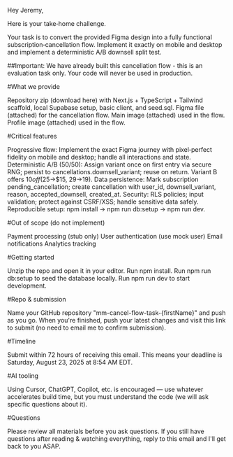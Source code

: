 Hey Jeremy,

Here is your take‑home challenge.

Your task is to convert the provided Figma design into a fully functional subscription‑cancellation flow. Implement it exactly on mobile and desktop and implement a deterministic A/B downsell split test.

##Important: We have already built this cancellation flow - this is an evaluation task only. Your code will never be used in production.

#What we provide

Repository zip (download here) with Next.js + TypeScript + Tailwind scaffold, local Supabase setup, basic client, and seed.sql.
Figma file (attached) for the cancellation flow.
Main image (attached) used in the flow.
Profile image (attached) used in the flow.

#Critical features

Progressive flow: Implement the exact Figma journey with pixel‑perfect fidelity on mobile and desktop; handle all interactions and state.
Deterministic A/B (50/50): Assign variant once on first entry via secure RNG; persist to cancellations.downsell_variant; reuse on return. Variant B offers $10 off ($25→$15, $29→$19).
Data persistence: Mark subscription pending_cancellation; create cancellation with user_id, downsell_variant, reason, accepted_downsell, created_at.
Security: RLS policies; input validation; protect against CSRF/XSS; handle sensitive data safely.
Reproducible setup: npm install → npm run db:setup → npm run dev.

#Out of scope (do not implement)

Payment processing (stub only)
User authentication (use mock user)
Email notifications
Analytics tracking

#Getting started

Unzip the repo and open it in your editor.
Run npm install.
Run npm run db:setup to seed the database locally.
Run npm run dev to start development.

#Repo & submission

Name your GitHub repository "mm-cancel-flow-task-{firstName}" and push as you go.
When you're finished, push your latest changes and visit this link to submit (no need to email me to confirm submission).

#Timeline

Submit within 72 hours of receiving this email. This means your deadline is Saturday, August 23, 2025 at 8:54 AM EDT.

#AI tooling

Using Cursor, ChatGPT, Copilot, etc. is encouraged — use whatever accelerates build time, but you must understand the code (we will ask specific questions about it).

#Questions

Please review all materials before you ask questions. If you still have questions after reading & watching everything, reply to this email and I'll get back to you ASAP.